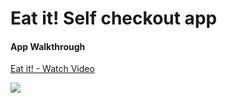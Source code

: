 # Eat it! Self checkout app

#### App Walkthrough
<a href="https://www.loom.com/share/7f1d4c1d9e55443487b36df8172586c6"> <p>Eat it! - Watch Video</p> <img style="max-width:300px;" src="https://cdn.loom.com/sessions/thumbnails/7f1d4c1d9e55443487b36df8172586c6-1614613650521-with-play.gif"> </a>
